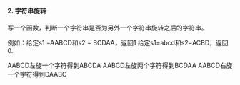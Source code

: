 #### 2. 字符串旋转



写一个函数，判断一个字符串是否为另外一个字符串旋转之后的字符串。

例如：给定s1 =AABCD和s2 = BCDAA，返回1
给定s1=abcd和s2=ACBD，返回0.

AABCD左旋一个字符得到ABCDA
AABCD左旋两个字符得到BCDAA
AABCD右旋一个字符得到DAABC